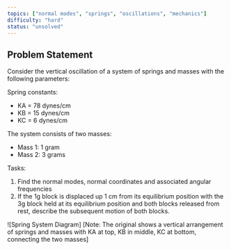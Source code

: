 ```yaml
---
topics: ["normal modes", "springs", "oscillations", "mechanics"]
difficulty: "hard"
status: "unsolved"
---
```


## Problem Statement

Consider the vertical oscillation of a system of springs and masses with the following parameters:

Spring constants:
- KA = 78 dynes/cm
- KB = 15 dynes/cm  
- KC = 6 dynes/cm

The system consists of two masses:
- Mass 1: 1 gram
- Mass 2: 3 grams

Tasks:
1. Find the normal modes, normal coordinates and associated angular frequencies
2. If the 1g block is displaced up 1 cm from its equilibrium position with the 3g block held at its equilibrium position and both blocks released from rest, describe the subsequent motion of both blocks.

![Spring System Diagram]
[Note: The original shows a vertical arrangement of springs and masses with KA at top, KB in middle, KC at bottom, connecting the two masses]